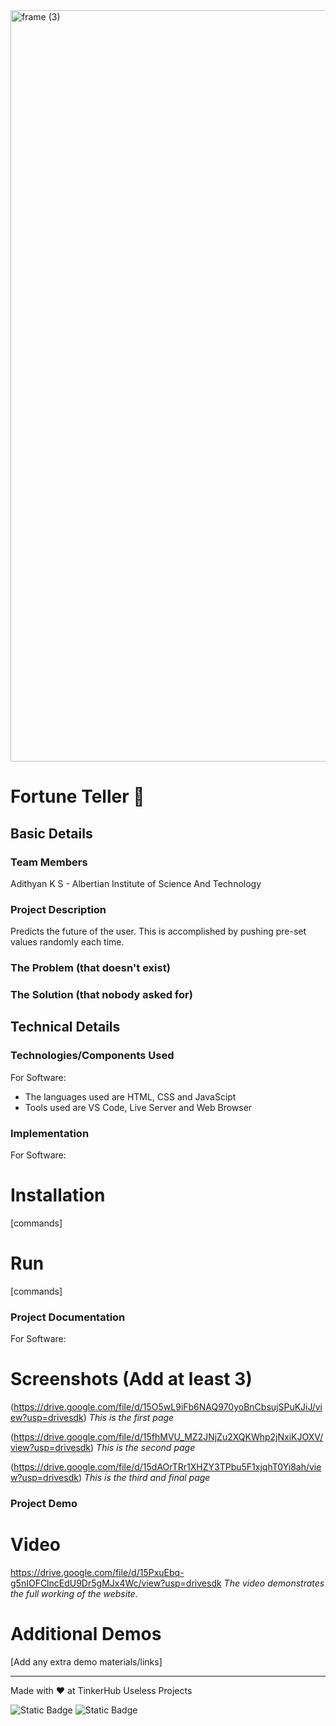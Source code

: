 <img width="3188" height="1202" alt="frame (3)" src="https://github.com/user-attachments/assets/517ad8e9-ad22-457d-9538-a9e62d137cd7" />


# Fortune Teller 🎯


## Basic Details


### Team Members
Adithyan K S - Albertian Institute of Science And Technology

### Project Description
Predicts the future of the user. This is accomplished by pushing pre-set values randomly each time. 
### The Problem (that doesn't exist)


### The Solution (that nobody asked for)


## Technical Details
### Technologies/Components Used
For Software:
- The languages used are HTML, CSS and JavaScipt
- Tools used are VS Code, Live Server and Web Browser


### Implementation
For Software:
# Installation
[commands]

# Run
[commands]

### Project Documentation
For Software:

# Screenshots (Add at least 3)
(https://drive.google.com/file/d/15O5wL9iFb6NAQ970yoBnCbsujSPuKJiJ/view?usp=drivesdk)
*This is the first page*

(https://drive.google.com/file/d/15fhMVU_MZ2JNjZu2XQKWhp2jNxiKJOXV/view?usp=drivesdk)
*This is the second page*

(https://drive.google.com/file/d/15dAOrTRr1XHZY3TPbu5F1xjqhT0Yi8ah/view?usp=drivesdk)
*This is the third and final page*


### Project Demo
# Video
https://drive.google.com/file/d/15PxuEbq-g5nIOFClncEdU9Dr5gMJx4Wc/view?usp=drivesdk
*The video demonstrates the full working of the website.*

# Additional Demos
[Add any extra demo materials/links]

---
Made with ❤️ at TinkerHub Useless Projects 

![Static Badge](https://img.shields.io/badge/TinkerHub-24?color=%23000000&link=https%3A%2F%2Fwww.tinkerhub.org%2F)
![Static Badge](https://img.shields.io/badge/UselessProjects--25-25?link=https%3A%2F%2Fwww.tinkerhub.org%2Fevents%2FQ2Q1TQKX6Q%2FUseless%2520Projects)



